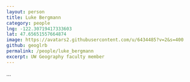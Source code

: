 ```yaml
---
layout: person
title: Luke Bergmann
category: people
lng: -122.30719417333603
lat: 47.65651557664874
image: https://avatars2.githubusercontent.com/u/6434485?v=2&s=400
github: geoglrb
permalink: /people/luke_bergmann
excerpt: UW Geography faculty member
---
```

...
